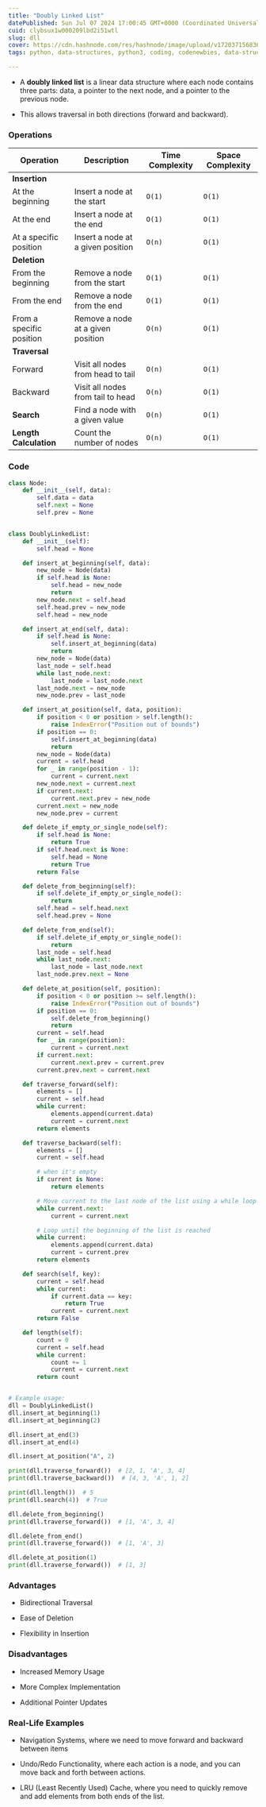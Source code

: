 ```yaml
---
title: "Doubly Linked List"
datePublished: Sun Jul 07 2024 17:00:45 GMT+0000 (Coordinated Universal Time)
cuid: clybsux1w000209lbd2i51wtl
slug: dll
cover: https://cdn.hashnode.com/res/hashnode/image/upload/v1720371568366/3c80a9c0-7737-44cd-8da9-44c9a399dbde.jpeg
tags: python, data-structures, python3, coding, codenewbies, data-structure-and-algorithms, doublylinkedlist

---
```


* A **doubly linked list** is a linear data structure where each node contains three parts: data, a pointer to the next node, and a pointer to the previous node.
    
* This allows traversal in both directions (forward and backward).
    

### Operations

| Operation | Description | Time Complexity | Space Complexity |
| --- | --- | --- | --- |
| **Insertion** |  |  |  |
| At the beginning | Insert a node at the start | `O(1)` | `O(1)` |
| At the end | Insert a node at the end | `O(1)` | `O(1)` |
| At a specific position | Insert a node at a given position | `O(n)` | `O(1)` |
| **Deletion** |  |  |  |
| From the beginning | Remove a node from the start | `O(1)` | `O(1)` |
| From the end | Remove a node from the end | `O(1)` | `O(1)` |
| From a specific position | Remove a node at a given position | `O(n)` | `O(1)` |
| **Traversal** |  |  |  |
| Forward | Visit all nodes from head to tail | `O(n)` | `O(1)` |
| Backward | Visit all nodes from tail to head | `O(n)` | `O(1)` |
| **Search** | Find a node with a given value | `O(n)` | `O(1)` |
| **Length Calculation** | Count the number of nodes | `O(n)` | `O(1)` |

### Code

```python
class Node:
    def __init__(self, data):
        self.data = data
        self.next = None
        self.prev = None


class DoublyLinkedList:
    def __init__(self):
        self.head = None

    def insert_at_beginning(self, data):
        new_node = Node(data)
        if self.head is None:
            self.head = new_node
            return
        new_node.next = self.head
        self.head.prev = new_node
        self.head = new_node

    def insert_at_end(self, data):
        if self.head is None:
            self.insert_at_beginning(data)
            return
        new_node = Node(data)
        last_node = self.head
        while last_node.next:
            last_node = last_node.next
        last_node.next = new_node
        new_node.prev = last_node

    def insert_at_position(self, data, position):
        if position < 0 or position > self.length():
            raise IndexError("Position out of bounds")
        if position == 0:
            self.insert_at_beginning(data)
            return
        new_node = Node(data)
        current = self.head
        for _ in range(position - 1):
            current = current.next
        new_node.next = current.next
        if current.next:
            current.next.prev = new_node
        current.next = new_node
        new_node.prev = current

    def delete_if_empty_or_single_node(self):
        if self.head is None:
            return True
        if self.head.next is None:
            self.head = None
            return True
        return False

    def delete_from_beginning(self):
        if self.delete_if_empty_or_single_node():
            return
        self.head = self.head.next
        self.head.prev = None

    def delete_from_end(self):
        if self.delete_if_empty_or_single_node():
            return
        last_node = self.head
        while last_node.next:
            last_node = last_node.next
        last_node.prev.next = None

    def delete_at_position(self, position):
        if position < 0 or position >= self.length():
            raise IndexError("Position out of bounds")
        if position == 0:
            self.delete_from_beginning()
            return
        current = self.head
        for _ in range(position):
            current = current.next
        if current.next:
            current.next.prev = current.prev
        current.prev.next = current.next

    def traverse_forward(self):
        elements = []
        current = self.head
        while current:
            elements.append(current.data)
            current = current.next
        return elements

    def traverse_backward(self):
        elements = []
        current = self.head

        # when it's empty
        if current is None:
            return elements

        # Move current to the last node of the list using a while loop
        while current.next:
            current = current.next

        # Loop until the beginning of the list is reached
        while current:
            elements.append(current.data)
            current = current.prev
        return elements

    def search(self, key):
        current = self.head
        while current:
            if current.data == key:
                return True
            current = current.next
        return False

    def length(self):
        count = 0
        current = self.head
        while current:
            count += 1
            current = current.next
        return count


# Example usage:
dll = DoublyLinkedList()
dll.insert_at_beginning(1)
dll.insert_at_beginning(2)

dll.insert_at_end(3)
dll.insert_at_end(4)

dll.insert_at_position("A", 2)

print(dll.traverse_forward())  # [2, 1, 'A', 3, 4]
print(dll.traverse_backward())  # [4, 3, 'A', 1, 2]

print(dll.length())  # 5
print(dll.search(4))  # True

dll.delete_from_beginning()
print(dll.traverse_forward())  # [1, 'A', 3, 4]

dll.delete_from_end()
print(dll.traverse_forward())  # [1, 'A', 3]

dll.delete_at_position(1)
print(dll.traverse_forward())  # [1, 3]
```

### Advantages

* Bidirectional Traversal
    
* Ease of Deletion
    
* Flexibility in Insertion
    

### Disadvantages

* Increased Memory Usage
    
* More Complex Implementation
    
* Additional Pointer Updates
    

### Real-Life Examples

* Navigation Systems, where we need to move forward and backward between items
    
* Undo/Redo Functionality, where each action is a node, and you can move back and forth between actions.
    
* LRU (Least Recently Used) Cache, where you need to quickly remove and add elements from both ends of the list.